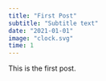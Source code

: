 ```yaml
---
title: "First Post"
subtitle: "Subtitle text"
date: "2021-01-01"
image: "clock.svg"
time: 1
---
```


This is the first post.
